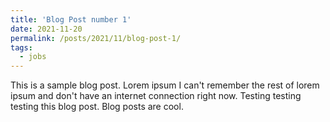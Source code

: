 ```yaml
---
title: 'Blog Post number 1'
date: 2021-11-20
permalink: /posts/2021/11/blog-post-1/
tags:
  - jobs
---
```


This is a sample blog post. Lorem ipsum I can't remember the rest of lorem ipsum and don't have an internet connection right now. Testing testing testing this blog post. Blog posts are cool.
